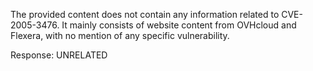 The provided content does not contain any information related to CVE-2005-3476. It mainly consists of website content from OVHcloud and Flexera, with no mention of any specific vulnerability.

Response: UNRELATED